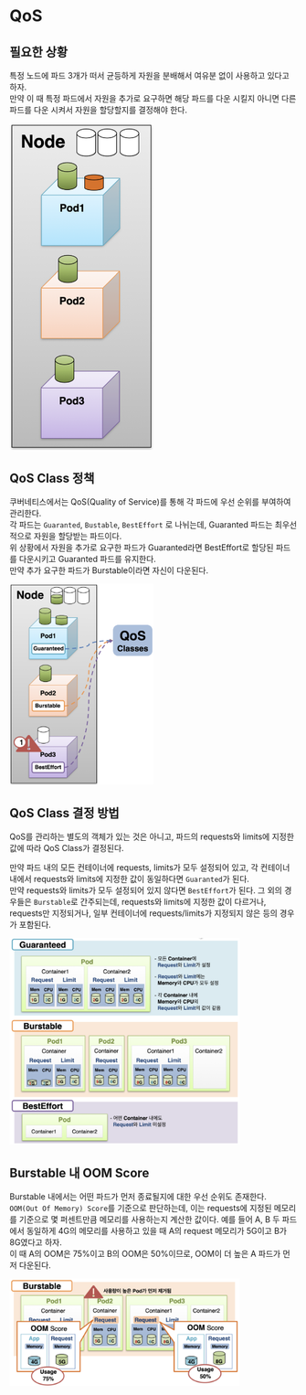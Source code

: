 # QoS

## 필요한 상황

특정 노드에 파드 3개가 떠서 균등하게 자원을 분배해서 여유분 없이 사용하고 있다고 하자.  
만약 이 때 특정 파드에서 자원을 추가로 요구하면 해당 파드를 다운 시킬지 아니면 다른 파드를 다운 시켜서 자원을 할당할지를 결정해야 한다.

<img src="./images/QoS1.png" width=50% />

## QoS Class 정책

쿠버네티스에서는 QoS(Quality of Service)를 통해 각 파드에 우선 순위를 부여하여 관리한다.  
각 파드는 `Guaranted`, `Bustable`, `BestEffort` 로 나뉘는데, Guaranted 파드는 최우선적으로 자원을 할당받는 파드이다.  
위 상황에서 자원을 추가로 요구한 파드가 Guaranted라면 BestEffort로 할당된 파드를 다운시키고 Guaranted 파드를 유지한다.  
만약 추가 요구한 파드가 Burstable이라면 자신이 다운된다.

<img src="./images/QoS2.png" width=50% />

## QoS Class 결정 방법

QoS를 관리하는 별도의 객체가 있는 것은 아니고, 파드의 requests와 limits에 지정한 값에 따라 QoS Class가 결정된다.

만약 파드 내의 모든 컨테이너에 requests, limits가 모두 설정되어 있고, 각 컨테이너 내에서 requests와 limits에 지정한 값이 동일하다면 `Guaranted`가 된다.  
만약 requests와 limits가 모두 설정되어 있지 않다면 `BestEffort`가 된다.
그 외의 경우들은 `Burstable`로 간주되는데, requests와 limits에 지정한 값이 다르거나, requests만 지정되거나, 일부 컨테이너에 requests/limits가 지정되지 않은 등의 경우가 포함된다.

<img src="./images/QoS3.png" width=80% />

## Burstable 내 OOM Score

Burstable 내에서는 어떤 파드가 먼저 종료될지에 대한 우선 순위도 존재한다.  
`OOM(Out Of Memory) Score`를 기준으로 판단하는데, 이는 requests에 지정된 메모리를 기준으로 몇 퍼센트만큼 메모리를 사용하는지 계산한 값이다.
예를 들어 A, B 두 파드에서 동일하게 4G의 메모리를 사용하고 있을 때 A의 request 메모리가 5G이고 B가 8G였다고 하자.  
이 때 A의 OOM은 75%이고 B의 OOM은 50%이므로, OOM이 더 높은 A 파드가 먼저 다운된다.

<img src="./images/QoS4.png" width=80% />
